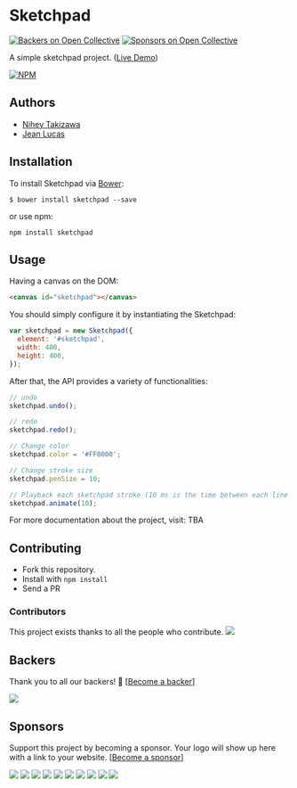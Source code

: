 # Sketchpad
[![Backers on Open Collective](https://opencollective.com/sketchpad/backers/badge.svg)](#backers)
[![Sponsors on Open Collective](https://opencollective.com/sketchpad/sponsors/badge.svg)](#sponsors) 
 
A simple sketchpad project. ([Live Demo](http://yiom.github.io/sketchpad/))

[![NPM](https://nodei.co/npm/sketchpad.png?downloads=true)](https://nodei.co/npm/sketchpad/)

## Authors
- [Nihey Takizawa](https://github.com/nihey)
- [Jean Lucas](https://github.com/jeanleonino)

## Installation
To install Sketchpad via [Bower](https://github.com/bower/bower):
```
$ bower install sketchpad --save
```
or use npm:
```
npm install sketchpad
```

## Usage

Having a canvas on the DOM:
```html
<canvas id="sketchpad"></canvas>
```
You should simply configure it by instantiating the Sketchpad:
```js
var sketchpad = new Sketchpad({
  element: '#sketchpad',
  width: 400,
  height: 400,
});
```
After that, the API provides a variety of functionalities:
```js
// undo
sketchpad.undo();

// redo
sketchpad.redo();

// Change color
sketchpad.color = '#FF0000';

// Change stroke size
sketchpad.penSize = 10;

// Playback each sketchpad stroke (10 ms is the time between each line piece)
sketchpad.animate(10);
```

For more documentation about the project, visit: TBA

## Contributing

* Fork this repository.
* Install with `npm install`
* Send a PR


### Contributors

This project exists thanks to all the people who contribute. 
<a href="graphs/contributors"><img src="https://opencollective.com/sketchpad/contributors.svg?width=890&button=false" /></a>


## Backers

Thank you to all our backers! 🙏 [[Become a backer](https://opencollective.com/sketchpad#backer)]

<a href="https://opencollective.com/sketchpad#backers" target="_blank"><img src="https://opencollective.com/sketchpad/backers.svg?width=890"></a>


## Sponsors

Support this project by becoming a sponsor. Your logo will show up here with a link to your website. [[Become a sponsor](https://opencollective.com/sketchpad#sponsor)]

<a href="https://opencollective.com/sketchpad/sponsor/0/website" target="_blank"><img src="https://opencollective.com/sketchpad/sponsor/0/avatar.svg"></a>
<a href="https://opencollective.com/sketchpad/sponsor/1/website" target="_blank"><img src="https://opencollective.com/sketchpad/sponsor/1/avatar.svg"></a>
<a href="https://opencollective.com/sketchpad/sponsor/2/website" target="_blank"><img src="https://opencollective.com/sketchpad/sponsor/2/avatar.svg"></a>
<a href="https://opencollective.com/sketchpad/sponsor/3/website" target="_blank"><img src="https://opencollective.com/sketchpad/sponsor/3/avatar.svg"></a>
<a href="https://opencollective.com/sketchpad/sponsor/4/website" target="_blank"><img src="https://opencollective.com/sketchpad/sponsor/4/avatar.svg"></a>
<a href="https://opencollective.com/sketchpad/sponsor/5/website" target="_blank"><img src="https://opencollective.com/sketchpad/sponsor/5/avatar.svg"></a>
<a href="https://opencollective.com/sketchpad/sponsor/6/website" target="_blank"><img src="https://opencollective.com/sketchpad/sponsor/6/avatar.svg"></a>
<a href="https://opencollective.com/sketchpad/sponsor/7/website" target="_blank"><img src="https://opencollective.com/sketchpad/sponsor/7/avatar.svg"></a>
<a href="https://opencollective.com/sketchpad/sponsor/8/website" target="_blank"><img src="https://opencollective.com/sketchpad/sponsor/8/avatar.svg"></a>
<a href="https://opencollective.com/sketchpad/sponsor/9/website" target="_blank"><img src="https://opencollective.com/sketchpad/sponsor/9/avatar.svg"></a>


